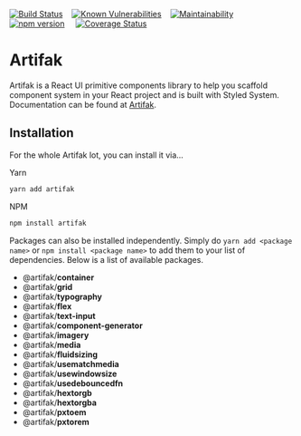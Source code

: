 [![Build Status](https://travis-ci.org/heyjul3s/artifak.svg?branch=master)](https://travis-ci.org/heyjul3s/artifak)&nbsp;&nbsp;&nbsp;&nbsp;[![Known Vulnerabilities](https://snyk.io/test/github/heyjul3s/artifak/badge.svg)](https://snyk.io/test/github/{heyjul3s}/{artifak})&nbsp;&nbsp;&nbsp;&nbsp;[![Maintainability](https://api.codeclimate.com/v1/badges/36a0a29fb2939f8f4d79/maintainability)](https://codeclimate.com/github/heyjul3s/artifak/maintainability)&nbsp;&nbsp;&nbsp;&nbsp;[![npm version](https://badge.fury.io/js/artifak.svg)](https://badge.fury.io/js/artifak)&nbsp;&nbsp;&nbsp;&nbsp;
[![Coverage Status](https://coveralls.io/repos/github/heyjul3s/artifak/badge.svg?branch=develop)](https://coveralls.io/github/heyjul3s/artifak?branch=develop)

# Artifak

Artifak is a React UI primitive components library to help you scaffold component system in your React project and is built with Styled System. Documentation can be found at [Artifak](https://artifak.dev).

## Installation

For the whole Artifak lot, you can install it via...

Yarn

```sh
yarn add artifak
```

NPM

```sh
npm install artifak
```

Packages can also be installed independently. Simply do `yarn add <package name>` or `npm install <package name>` to add them to your list of dependencies. Below is a list of available packages.

- @artifak/**container**
- @artifak/**grid**
- @artifak/**typography**
- @artifak/**flex**
- @artifak/**text-input**
- @artifak/**component-generator**
- @artifak/**imagery**
- @artifak/**media**
- @artifak/**fluidsizing**
- @artifak/**usematchmedia**
- @artifak/**usewindowsize**
- @artifak/**usedebouncedfn**
- @artifak/**hextorgb**
- @artifak/**hextorgba**
- @artifak/**pxtoem**
- @artifak/**pxtorem**
